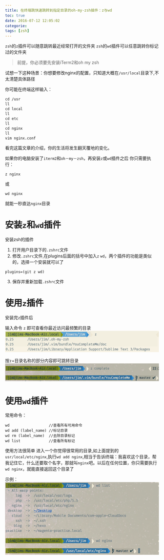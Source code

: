 ```yaml
---
title: 在终端跳快速跳转到指定目录的oh-my-zsh插件：z与wd
toc: true
date: 2016-07-12 12:05:02
categorie:
tags: [zsh]
---
```


`zsh`的`z`插件可以随意跳转最近经常打开的文件夹
`zsh`的`wd`插件可以任意跳转你标记过的文件夹

<!--more-->

> 前提，你必须要先安装iTerm2和oh my zsh

试想一下这种场景：你想要修改nginx的配置，只知道大概在`/usr/local`目录下,不太清楚具体路径

你可能在终端这样输入：

``` shell
cd /usr
ll
cd local
ll
cd etc
ll
cd nginx
ll
vim nginx.conf
```

看完这篇文章的介绍，你的生活将发生翻天覆地的变化。

如果你的电脑安装了`iterm2`和`oh－my－zsh`，再安装`z`或`wd`插件之后
你只需要执行：

``` shell
z nginx
```

或

``` shell
wd nginx
```
就能一秒直达`nginx`目录

# 安装`z`和`wd`插件

安装zsh的插件
1. 打开用户目录下的`.zshrc`文件
2. 修改`.zshrc`文件,在plugins后面的括号中加入`z` `wd`，两个插件的功能是类似的，选择一个安装就可以了

```
plugins=(git z wd)
```

3. 保存并重新加载`.zshrc`文件


# 使用`z`插件

安装完`z`插件后

输入命令 `z` 即可查看你最近访问最频繁的目录
![](oh-my-zsh-plugin-wd/1468333461556.png)

按`z`+目录名称的部分内容即可跳转目录
![](oh-my-zsh-plugin-wd/1468334078114.png)


# 使用`wd`插件
常用命令：

``` shell
wd                  //查看所有可用命令
wd add (label_name) //标记目录
wd rm (label_name)  //去除目录标记
wd list             //查看所有标记
```

使用方法很简单
进入一个你觉得很常用的目录,如上面提到的`usr/local/etc/nginx`,执行`wd add nginx`,相当于告诉终端：我喜欢这个目录，帮我记住它，什么还要取个名字，那就叫`nginx`吧。以后在任何位置，你只需要执行`wd nginx`，就能直接返回这个目录了

示例：
![](oh-my-zsh-plugin-wd/1468333921006.png)